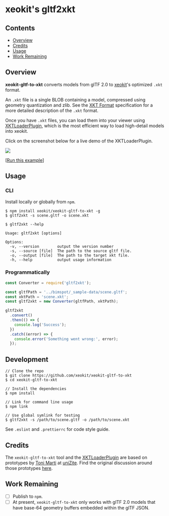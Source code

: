 # xeokit's gltf2xkt

## Contents

 - [Overview](#overview)
 - [Credits](#credits)
 - [Usage](#usage)
 - [Work Remaining](#work-remaining)
  
## Overview
**xeokit-gltf-to-xkt** converts models from glTF 2.0 to 
[xeokit](http://xeokit.io)'s optimized ````.xkt```` format.

An ````.xkt```` file is a single BLOB containing a model, compressed using 
geometry quantization and zlib. 
See the [XKT Format](https://github.com/xeokit/xeokit-sdk/wiki/XKT-Format) 
specification for a more detailed description of the ````.xkt```` format.


Once you have ````.xkt```` files, you can load them into your viewer using 
[XKTLoaderPlugin](https://xeokit.github.io/xeokit-sdk/docs/class/src/plugins/XKTLoaderPlugin/XKTLoaderPlugin.js~XKTLoaderPlugin.html), 
which is the most efficient way to load high-detail models into xeokit.
 
Click on the screenshot below for a live demo of the XKTLoaderPlugin.

<a href="https://xeokit.github.io/xeokit-sdk/examples/#loading_XKT_OTCConferenceCenter">
    <img src="http://xeokit.io/img/docs/XKTLoaderPlugin/XKTLoaderPlugin.png">
</a>
 
[[Run this example](https://xeokit.github.io/xeokit-sdk/examples/#loading_XKT_OTCConferenceCenter)]

## Usage

### CLI

Install locally or globally from `npm`.

```
$ npm install xeokit/xeokit-gltf-to-xkt -g
$ gltf2xkt -s scene.gltf -o scene.xkt
```

```
$ gltf2xkt --help

Usage: gltf2xkt [options]

Options:
  -v, --version        output the version number
  -s, --source [file]  The path to the source gltf file.
  -o, --output [file]  The path to the target xkt file.
  -h, --help           output usage information
```

### Programmatically

```javascript
const Converter = require('gltf2xkt');

const gltfPath = '../bimspot/_sample-data/scene.gltf';
const xktPath = 'scene.xkt';
const gltf2xkt = new Converter(gltfPath, xktPath);

gltf2xkt
  .convert()
  .then(() => {
    console.log('Success');
  })
  .catch((error) => {
    console.error('Something went wrong:', error);
  });
```

## Development

```
// Clone the repo
$ git clone https://github.com/xeokit/xeokit-gltf-to-xkt
$ cd xeokit-gltf-to-xkt

// Install the dependencies
$ npm install

// Link for command line usage
$ npm link

// Use global symlink for testing
$ gltf2xkt -s /path/to/scene.gltf -o /path/to/scene.xkt
```

See `.eslint` and `.prettierrc` for code style guide.

## Credits

The ````xeokit-gltf-to-xkt```` tool and the 
[XKTLoaderPlugin](https://xeokit.github.io/xeokit-sdk/docs/class/src/plugins/XKTLoaderPlugin/XKTLoaderPlugin.js~XKTLoaderPlugin.html) 
are based on prototypes by [Toni Marti](https://github.com/tmarti) at [uniZite](https://www.unizite.com/login). Find the original discussion around those prototypes [here](https://github.com/xeokit/xeokit-sdk/issues/48#).

## Work Remaining

* [ ] Publish to `npm`.
* [ ] At present, ````xeokit-gltf-to-xkt```` only works with glTF 2.0 models that
have base-64 geometry buffers embedded within the glTF JSON.
